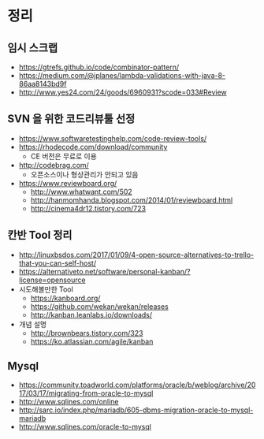 # 정리

## 임시 스크랩
* https://gtrefs.github.io/code/combinator-pattern/
* https://medium.com/@jplanes/lambda-validations-with-java-8-86aa8143bd9f
* http://www.yes24.com/24/goods/6960931?scode=033#Review

## SVN 을 위한 코드리뷰툴 선정
* https://www.softwaretestinghelp.com/code-review-tools/
* https://rhodecode.com/download/community
  * CE 버전은 무료로 이용 
* http://codebrag.com/
  * 오픈소스이나 형상관리가 안되고 있음
* https://www.reviewboard.org/
  * http://www.whatwant.com/502
  * http://hanmomhanda.blogspot.com/2014/01/reviewboard.html
  * http://cinema4dr12.tistory.com/723

## 칸반 Tool 정리
* http://linuxbsdos.com/2017/01/09/4-open-source-alternatives-to-trello-that-you-can-self-host/
* https://alternativeto.net/software/personal-kanban/?license=opensource
* 시도해볼만한 Tool
  * https://kanboard.org/
  * https://github.com/wekan/wekan/releases
  * http://kanban.leanlabs.io/downloads/
* 개념 설명
  * http://brownbears.tistory.com/323
  * https://ko.atlassian.com/agile/kanban

## Mysql
* https://community.toadworld.com/platforms/oracle/b/weblog/archive/2017/03/17/migrating-from-oracle-to-mysql
* http://www.sqlines.com/online
* http://sarc.io/index.php/mariadb/605-dbms-migration-oracle-to-mysql-mariadb
* http://www.sqlines.com/oracle-to-mysql
